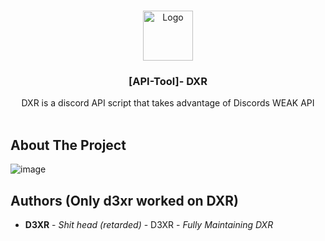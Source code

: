 <br/>
<p align="center">
  <a href="[https://github.com/Xvirus-Team/xvirus-tools](https://github.com/vccie/DXR-discord-multi-tool/)">
    <img src="https://cdn.discordapp.com/attachments/1206191296755273752/1206214788523495424/image.png?ex=65db320f&is=65c8bd0f&hm=c52abf327f57fd9f252221bd1e18ed4651247e5ff423ac5ffe5698e0f340509a&" alt="Logo" width="80" height="80">
  </a>

  <h3 align="center">[API-Tool]- DXR</h3>

  <p align="center">
    DXR is a discord API script that takes advantage of Discords WEAK API
    <br/>
    <br/>
    <a hre"VERSION 1"></a>
  </p>
</p>

## About The Project

![image](https://github.com/vccie/DXR-discord-multi-tool/assets/152461394/40ad2f9c-afb5-4369-8aa4-f3f7e27ba1c5)



## Authors (Only d3xr worked on DXR)

* **D3XR** - *Shit head (retarded)* - D3XR - *Fully Maintaining DXR*
